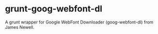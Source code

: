 grunt-goog-webfont-dl
=====================

A grunt wrapper for Google WebFont Downloader (goog-webfont-dl) from James Newell.
